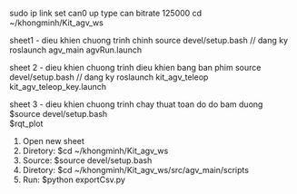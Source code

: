 sudo ip link set can0 up type can bitrate 125000
cd ~/khongminh/Kit_agv_ws

sheet1 - dieu khien chuong trinh chinh
source devel/setup.bash   // dang ky 
roslaunch agv_main agvRun.launch 

sheet 2 - dieu khien chuong trinh dieu khien bang ban phim
source devel/setup.bash   // dang ky 
roslaunch kit_agv_teleop kit_agv_teleop_key.launch

sheet 3 - dieu khien chuong trinh chay thuat toan do do bam duong
$source devel/setup.bash  
$rqt_plot

1. Open new sheet
2. Diretory: $cd ~/khongminh/Kit_agv_ws
3. Source: $source devel/setup.bash
4. Diretory: $cd ~/khongminh/Kit_agv_ws/src/agv_main/scripts
5. Run: $python exportCsv.py

